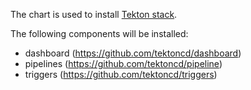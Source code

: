 The chart is used to install [Tekton stack](https://tekton.dev/).

The following components will be installed:
- dashboard (https://github.com/tektoncd/dashboard)
- pipelines (https://github.com/tektoncd/pipeline)
- triggers (https://github.com/tektoncd/triggers)

